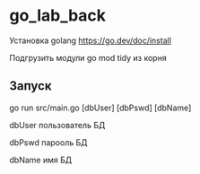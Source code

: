 # go_lab_back

Установка golang https://go.dev/doc/install

Подгрузить модули go mod tidy из корня

## Запуск

go run src/main.go [dbUser] [dbPswd] [dbName]

  dbUser пользователь БД

  dbPswd парооль БД

  dbName имя БД
